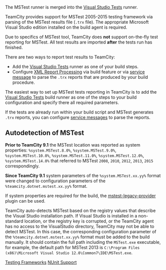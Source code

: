 [//]: # (title: MSTest Support)
[//]: # (auxiliary-id: MSTest Support)

<note>

The MSTest runner is merged into the [Visual Studio Tests](visual-studio-tests.md) runner.
</note>

TeamCity provides support for MSTest 2005\-2015 testing framework via parsing of the MSTest results file (`.trx` file). The appropriate Microsoft Visual Studio edition installed on the build agent is required.

Due to specifics of MSTest tool, TeamCity does __not__ support on\-the\-fly test reporting for MSTest. All test results are imported __after__ the tests run has finished.

There are two ways to report test results to TeamCity:
* Add the [Visual Studio Tests](visual-studio-tests.md) runner as one of your build steps.
* Configure [XML Report Processing](xml-report-processing.md) via build feature or via [service message](build-script-interaction-with-teamcity.md#Service+Messages) to parse the `.trx` reports that are produced by your build procedure.

The easiest way to set up MSTest tests reporting in TeamCity is to add the [Visual Studio Tests](visual-studio-tests.md) build runner as one of the steps to your build configuration and specify there all required parameters.

If the tests are already run within your build script and MSTest generates `.trx` reports, you can configure [service messages](build-script-interaction-with-teamcity.md#Service+Messages) to parse the reports.

## Autodetection of MSTest

__Prior to TeamCity 9.1__ the MSTest location was reported as system properties: `%system.MSTest.8.0%`, `%system.MSTest.9.0%`, `%system.MSTest.10.0%`, `%system.MSTest.11.0%`, `%system.MSTest.12.0%`, `%system.MSTest.14.0%` that referred to MSTest `2008`, `2010`, `2012`, `2013`, `2015` correspondingly. 

__Since TeamCity 9.1__ system parameters of the `%system.MSTest.xx.yy%` format were changed to configuration parameters of the `%teamcity.dotnet.mstest.xx.yy%` format.

If system properties are required for the build, the [mstest-legacy-provider](https://youtrack.jetbrains.com/issue/TW-41845) plugin can be used.

 TeamCity auto\-detects MSTest based on the registry values that describe the Visual Studio installation path. If Visual Studio is installed in a non\-standard location, or the registry key is corrupted, or the TeamCity agent has no access to the VisualStudio directory, TeamCity may not be able to detect MSTest. In this case, the corresponding configuration parameter of the `%teamcity.dotnet.mstest.xx.yy%` format must be added to the build manually. It should contain the full path including the `MSTest.exe` executable, for example, the default path for MSTest 2013 is `C:\Program Files (x86)\Microsoft Visual Studio 12.0\Common7\IDE\MSTest.exe`.

<seealso>
        <category ref="concepts">
            <a href="testing-frameworks.md">Testing Frameworks</a>
        </category>
        <category ref="admin-guide">
            <a href="nunit-support.md">NUnit Support</a>
        </category>
</seealso>